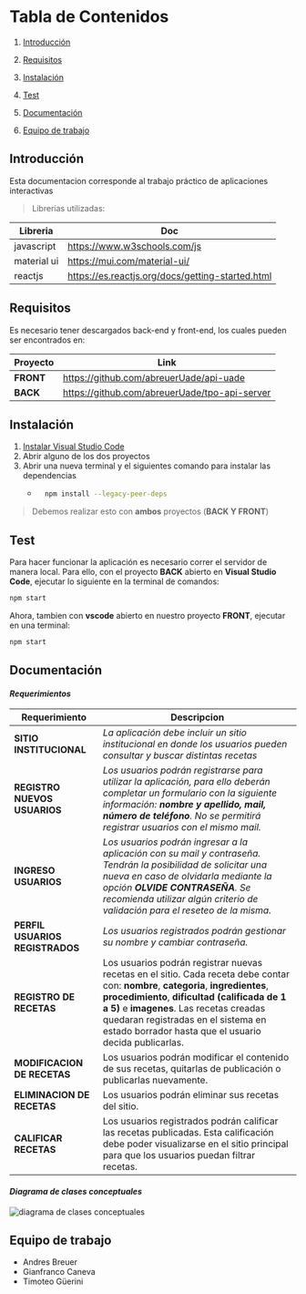 # Tabla de Contenidos
1. [Introducción](#Introduccion)
2. [Requisitos](#Requisitos)
3. [Instalación](#Instalación)
4. [Test](#Test)
5. [Documentación](#Documentación)

6. [Equipo de trabajo](#Equipo_de_trabajo)


## Introducción
Esta documentacion corresponde al trabajo práctico de aplicaciones interactivas

> Librerias utilizadas:

| Libreria | Doc |
| ------ | ------ |
|javascript| https://www.w3schools.com/js |
| material ui | https://mui.com/material-ui/ |
| reactjs | https://es.reactjs.org/docs/getting-started.html |

## Requisitos
Es necesario tener descargados back-end y front-end, los cuales pueden ser encontrados en: 

| Proyecto | Link |
| ------ | ------ |
| **FRONT** | https://github.com/abreuerUade/api-uade |
| **BACK** | https://github.com/abreuerUade/tpo-api-server |


## Instalación
1. [Instalar Visual Studio Code](https://code.visualstudio.com)
2. Abrir alguno de los dos proyectos  
3. Abrir una nueva terminal y el siguientes comando para instalar las dependencias 
    - ```sh
        npm install --legacy-peer-deps        
        ``` 
> Debemos realizar esto con **ambos** proyectos (**BACK Y FRONT**)

## Test

Para hacer funcionar la aplicación es necesario correr el servidor de manera local. Para ello, con el proyecto **BACK** abierto en 
**Visual Studio Code**, ejecutar lo siguiente en la terminal de comandos:
```sh
npm start
```

Ahora, tambien con **vscode** abierto en nuestro proyecto **FRONT**, ejecutar en una terminal:

```sh
npm start
```

## Documentación
#### *Requerimientos*

| Requerimiento | Descripcion |
| ------------- | ----------- |
| **SITIO INSTITUCIONAL** | *La aplicación debe incluir un sitio institucional en donde los usuarios pueden consultar y buscar distintas recetas*|
| **REGISTRO NUEVOS USUARIOS**| *Los usuarios podrán registrarse para utilizar la aplicación, para ello deberán completar un formulario con la siguiente información: **nombre y apellido, mail, número de teléfono**. No se permitirá registrar usuarios con el mismo mail.*|
| **INGRESO USUARIOS** | *Los usuarios podrán ingresar a la aplicación con su mail y contraseña. Tendrán la posibilidad de solicitar una nueva en caso de olvidarla mediante la opción **OLVIDE CONTRASEÑA**. Se recomienda utilizar algún criterio de validación para el reseteo de la misma.* |
| **PERFIL USUARIOS REGISTRADOS**| *Los usuarios registrados podrán gestionar su nombre y cambiar contraseña.*|
| **REGISTRO DE RECETAS** | Los usuarios podrán registrar nuevas recetas en el sitio. Cada receta debe contar con: **nombre**, **categoria**, **ingredientes**, **procedimiento**, **dificultad (calificada de 1 a 5)** e **imagenes**. Las recetas creadas quedaran registradas en el sistema en estado borrador hasta que el usuario decida publicarlas.
| **MODIFICACION DE RECETAS** |  Los usuarios podrán modificar el contenido de sus recetas, quitarlas de publicación o publicarlas nuevamente.|
| **ELIMINACION DE RECETAS** | Los usuarios podrán eliminar sus recetas del sitio.|
| **CALIFICAR RECETAS** | Los usuarios registrados podrán calificar las recetas publicadas. Esta calificación debe poder visualizarse en el sitio principal para que los usuarios puedan filtrar recetas.|


#### *Diagrama de clases conceptuales*

![diagrama de clases conceptuales](https://i.imgur.com/9PqEuVV.png)
 
## Equipo de trabajo
- Andres Breuer
- Gianfranco Caneva
- Timoteo Güerini
